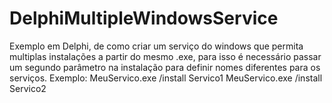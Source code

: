 # DelphiMultipleWindowsService
Exemplo em Delphi, de como criar um serviço do windows que permita multiplas instalações a partir do mesmo .exe, para isso é necessário passar um segundo parâmetro na instalação para definir nomes diferentes para os serviços.
Exemplo:
MeuServico.exe /install Servico1
MeuServico.exe /install Servico2
